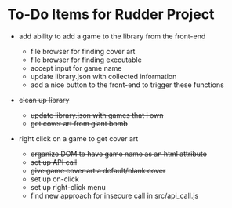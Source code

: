 To-Do Items for Rudder Project
==============================
*  add ability to add a game to the library from the front-end
	*  file browser for finding cover art
	*  file browser for finding executable
	*  accept input for game name
	*  update library.json with collected information
	*  add a nice button to the front-end to trigger these functions

*  ~~clean up library~~
	*  ~~update library.json with games that i own~~
	*  ~~get cover art from giant bomb~~

*  right click on a game to get cover art
	*  ~~organize DOM to have game name as an html attribute~~
	*  ~~set up API call~~
	*  ~~give game cover art a default/blank cover~~
	*  set up on-click
	*  set up right-click menu
	*  find new approach for insecure call in src/api_call.js